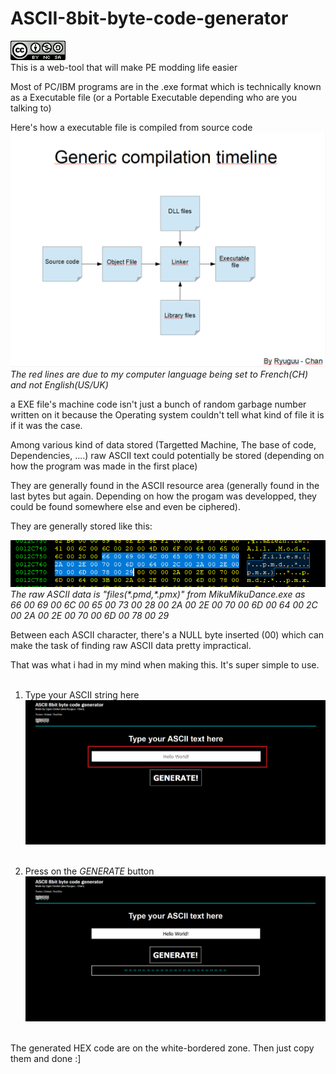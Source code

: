 # ASCII-8bit-byte-code-generator  
![alt text](https://github.com/Ryuguu-Chan/ASCII-8bit-byte-code-generator/blob/master/img/CC.png)<br/>
This is a web-tool that will make PE modding life easier

Most of PC/IBM programs are in the .exe format which is technically known as a Executable file (or a Portable Executable depending who are you talking to)

Here's how a executable file is compiled from source code
![alt text](https://github.com/Ryuguu-Chan/ASCII-8bit-byte-code-generator/blob/master/exe%20compiling%20generic.PNG)
*The red lines are due to my computer language being set to French(CH) and not English(US/UK)*

a EXE file's machine code isn't just a bunch of random garbage number written on it because the Operating system couldn't tell what kind of file it is if it was the case.

Among various kind of data stored (Targetted Machine, The base of code, Dependencies, ....) raw ASCII text could potentially be stored (depending on how the program was made in the first place)

They are generally found in the ASCII resource area (generally found in the last bytes but again. Depending on how the progam was developped, they could be found somewhere else and even be ciphered).

They are generally stored like this:<br/>

![alt text](https://github.com/Ryuguu-Chan/ASCII-8bit-byte-code-generator/blob/master/HEX.PNG)<br/>
*The raw ASCII data is "files(\*.pmd,\*.pmx)" from MikuMikuDance.exe as<br/>66 00 69 00 6C 00 65 00 73 00 28 00 2A 00 2E 00 70 00 6D 00 64 00 2C 00 2A 00 2E 00 70 00 6D 00 78 00 29*

Between each ASCII character, there's a NULL byte inserted (00) which can make the task of finding raw ASCII data pretty impractical.

That was what i had in my mind when making this. It's super simple to use.<br/><br/>
01. Type your ASCII string here<br/>
![alt text](https://github.com/Ryuguu-Chan/ASCII-8bit-byte-code-generator/blob/master/step01.png)<br/><br/>

02. Press on the *GENERATE* button<br/>
![alt text](https://github.com/Ryuguu-Chan/ASCII-8bit-byte-code-generator/blob/master/step02.png)<br/><br/>

The generated HEX code are on the white-bordered zone.
Then just copy them and done :]
